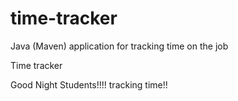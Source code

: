 # time-tracker
Java (Maven) application for tracking time on the job

Time tracker

Good Night Students!!!!
tracking time!!

